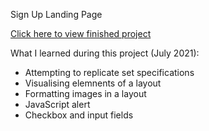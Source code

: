 Sign Up Landing Page

[Click here to view finished project](https://j-pohl.github.io/sign-up-page/)



What I learned during this project (July 2021):
- Attempting to replicate set specifications
- Visualising elemnents of a layout
- Formatting images in a layout
- JavaScript alert
- Checkbox and input fields

